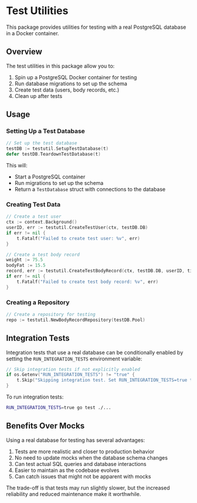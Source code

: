 # Test Utilities

This package provides utilities for testing with a real PostgreSQL database in a Docker container.

## Overview

The test utilities in this package allow you to:

1. Spin up a PostgreSQL Docker container for testing
2. Run database migrations to set up the schema
3. Create test data (users, body records, etc.)
4. Clean up after tests

## Usage

### Setting Up a Test Database

```go
// Set up the test database
testDB := testutil.SetupTestDatabase(t)
defer testDB.TeardownTestDatabase(t)
```

This will:
- Start a PostgreSQL container
- Run migrations to set up the schema
- Return a `TestDatabase` struct with connections to the database

### Creating Test Data

```go
// Create a test user
ctx := context.Background()
userID, err := testutil.CreateTestUser(ctx, testDB.DB)
if err != nil {
    t.Fatalf("Failed to create test user: %v", err)
}

// Create a test body record
weight := 75.5
bodyFat := 15.5
record, err := testutil.CreateTestBodyRecord(ctx, testDB.DB, userID, time.Now(), &weight, &bodyFat)
if err != nil {
    t.Fatalf("Failed to create test body record: %v", err)
}
```

### Creating a Repository

```go
// Create a repository for testing
repo := testutil.NewBodyRecordRepository(testDB.Pool)
```

## Integration Tests

Integration tests that use a real database can be conditionally enabled by setting the `RUN_INTEGRATION_TESTS` environment variable:

```go
// Skip integration tests if not explicitly enabled
if os.Getenv("RUN_INTEGRATION_TESTS") != "true" {
    t.Skip("Skipping integration test. Set RUN_INTEGRATION_TESTS=true to run")
}
```

To run integration tests:

```bash
RUN_INTEGRATION_TESTS=true go test ./...
```

## Benefits Over Mocks

Using a real database for testing has several advantages:

1. Tests are more realistic and closer to production behavior
2. No need to update mocks when the database schema changes
3. Can test actual SQL queries and database interactions
4. Easier to maintain as the codebase evolves
5. Can catch issues that might not be apparent with mocks

The trade-off is that tests may run slightly slower, but the increased reliability and reduced maintenance make it worthwhile.
